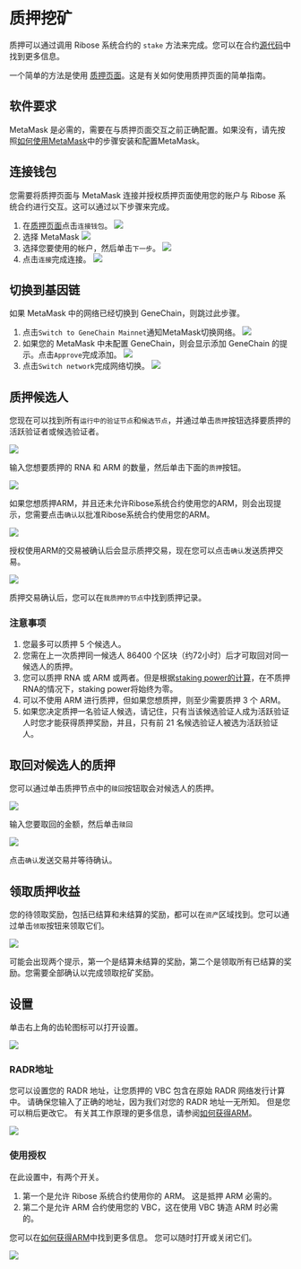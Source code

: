 # 质押挖矿

质押可以通过调用 Ribose 系统合约的 `stake` 方法来完成。您可以在合约[源代码](https://github.com/genechain-io/system-contract/blob/master/contracts/Ribose.sol)中找到更多信息。

一个简单的方法是使用 [质押页面](https://staking.genechain.io)。这是有关如何使用质押页面的简单指南。

## 软件要求

MetaMask 是必需的，需要在与质押页面交互之前正确配置。如果没有，请先按照[如何使用MetaMask](../metamask.md)中的步骤安装和配置MetaMask。

## 连接钱包

您需要将质押页面与 MetaMask 连接并授权质押页面使用您的账户与 Ribose 系统合约进行交互。这可以通过以下步骤来完成。

1. 在[质押页面](https://staking.genechain.io)点击`连接钱包`。 ![](../../.gitbook/assets/staking-connect-1.png)
2. 选择 MetaMask ![](../../.gitbook/assets/staking-connect-2.png)
3. 选择您要使用的帐户，然后单击`下一步`。 ![](../../.gitbook/assets/staking-connect-3.png)
4. 点击`连接`完成连接。 ![](../../.gitbook/assets/staking-connect-4.png)

## 切换到基因链

如果 MetaMask 中的网络已经切换到 GeneChain，则跳过此步骤。

1. 点击`Switch to GeneChain Mainnet`通知MetaMask切换网络。 ![](../../.gitbook/assets/staking-connect-5.png)
2. 如果您的 MetaMask 中未配置 GeneChain，则会显示添加 GeneChain 的提示。点击`Approve`完成添加。 ![](../../.gitbook/assets/staking-connect-6.png)
3. 点击`Switch network`完成网络切换。 ![](../../.gitbook/assets/staking-connect-7.png)

## 质押候选人

您现在可以找到所有`运行中的验证节点`和`候选节点`，并通过单击`质押`按钮选择要质押的活跃验证者或候选验证者。

![](../../.gitbook/assets/staking-stake-1.png)

输入您想要质押的 RNA 和 ARM 的数量，然后单击下面的`质押`按钮。

![](../../.gitbook/assets/staking-stake-2.png)

如果您想质押ARM，并且还未允许Ribose系统合约使用您的ARM，则会出现提示，您需要点击`确认`以批准Ribose系统合约使用您的ARM。

![](../../.gitbook/assets/staking-stake-3.png)

授权使用ARM的交易被确认后会显示质押交易，现在您可以点击`确认`发送质押交易。

![](../../.gitbook/assets/staking-stake-4.png)

质押交易确认后，您可以在`我质押的节点`中找到质押记录。

### 注意事项

1. 您最多可以质押 5 个候选人。
2. 您需在上一次质押同一候选人 86400 个区块（约72小时）后才可取回对同一候选人的质押。
3. 您可以质押 RNA 或 ARM 或两者。但是根据[staking power的计算](../../for-developers/ribose-consensus-protocol.md#staking-power)，在不质押RNA的情况下，staking power将始终为零。
4. 可以不使用 ARM 进行质押，但如果您想质押，则至少需要质押 3 个 ARM。
5. 如果您决定质押一名验证人候选，请记住，只有当该候选验证人成为活跃验证人时您才能获得质押奖励，并且，只有前 21 名候选验证人被选为活跃验证人。

## 取回对候选人的质押

您可以通过单击质押节点中的`赎回`按钮取会对候选人的质押。

![](../../.gitbook/assets/staking-unstake-1.png)

输入您要取回的金额，然后单击`赎回`

![](../../.gitbook/assets/staking-unstake-2.png)

点击`确认`发送交易并等待确认。

## 领取质押收益

您的待领取奖励，包括已结算和未结算的奖励，都可以在`资产`区域找到。您可以通过单击`领取`按钮来领取它们。

![](../../.gitbook/assets/staking-withdraw.png)

可能会出现两个提示，第一个是结算未结算的奖励，第二个是领取所有已结算的奖励。您需要全部确认以完成领取挖矿奖励。

## 设置

单击右上角的齿轮图标可以打开设置。

![](../../.gitbook/assets/staking-settings-1.png)

### RADR地址

您可以设置您的 RADR 地址，让您质押的 VBC 包含在原始 RADR 网络发行计算中。 请确保您输入了正确的地址，因为我们对您的 RADR 地址一无所知。 但是您可以稍后更改它。 有关其工作原理的更多信息，请参阅[如何获得ARM](how-to-get-arm.md#she-zhi-memo-yi-bao-han-zai-yuan-shi-radr-wang-luo-fa-hang-shou-yi-ji-suan-zhong)。

![](../../.gitbook/assets/staking-settings-2.png)

### 使用授权

在此设置中，有两个开关。 

1. 第一个是允许 Ribose 系统合约使用你的 ARM。 这是抵押 ARM 必需的。 
2. 第二个是允许 ARM 合约使用您的 VBC，这在使用 VBC 铸造 ARM 时必需的。 

您可以在[如何获得ARM](how-to-get-arm.md#tong-guo-zhi-ya-vbc-huo-de-arm)中找到更多信息。 您可以随时打开或关闭它们。

![](../../.gitbook/assets/staking-settings-3.png)

